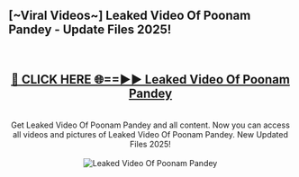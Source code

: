 <h2>[~Viral Videos~] Leaked Video Of Poonam Pandey - Update Files 2025!</h2>
<br>
<div align="center">
<h2><a href="https://betterlinks.top/A2PfLJ" rel="nofollow">🔴 CLICK HERE 🌐==►► Leaked Video Of Poonam Pandey</a></h2>
<br>
Get Leaked Video Of Poonam Pandey and all content. Now you can access all videos and pictures of Leaked Video Of Poonam Pandey. New Updated Files 2025!
<br>
<br>
<a href="https://betterlinks.top/A2PfLJ" rel="nofollow" data-target="animated-image.originalLink"><img src="https://i.ibb.co.com/WyWwxjT/player-gif2.gif" alt="Leaked Video Of Poonam Pandey" style="max-width: 100%; display: inline-block;" data-target="animated-image.originalImage"></a>
</div>
<br>

